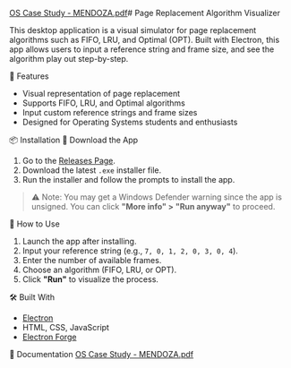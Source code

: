 [OS Case Study - MENDOZA.pdf](https://github.com/user-attachments/files/20430947/OS.Case.Study.-.MENDOZA.pdf)# Page Replacement Algorithm Visualizer

This desktop application is a visual simulator for page replacement algorithms such as FIFO, LRU, and Optimal (OPT). Built with Electron, this app allows users to input a reference string and frame size, and see the algorithm play out step-by-step.

🚀 Features

- Visual representation of page replacement
- Supports FIFO, LRU, and Optimal algorithms
- Input custom reference strings and frame sizes
- Designed for Operating Systems students and enthusiasts

📦 Installation
🔽 Download the App

1. Go to the [Releases Page](https://github.com/its-xin/PageReplacementAlgorithm/releases).
2. Download the latest `.exe` installer file.
3. Run the installer and follow the prompts to install the app.

> ⚠️ Note: You may get a Windows Defender warning since the app is unsigned. You can click **"More info" > "Run anyway"** to proceed.

🧠 How to Use

1. Launch the app after installing.
2. Input your reference string (e.g., `7, 0, 1, 2, 0, 3, 0, 4`).
3. Enter the number of available frames.
4. Choose an algorithm (FIFO, LRU, or OPT).
5. Click **"Run"** to visualize the process.

🛠️ Built With

- [Electron](https://www.electronjs.org/)
- HTML, CSS, JavaScript
- [Electron Forge](https://www.electronforge.io/)

📑 Documentation
[OS Case Study - MENDOZA.pdf](https://github.com/user-attachments/files/20430946/OS.Case.Study.-.MENDOZA.pdf)
